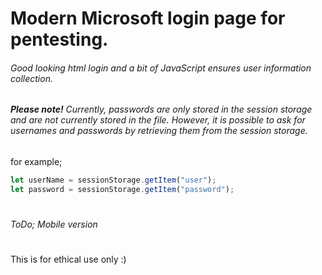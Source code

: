 # Modern Microsoft login page for pentesting.

###### Good looking html login and a bit of JavaScript ensures user information collection.

###### __Please note!__ Currently, passwords are only stored in the session storage and are not currently stored in the file. However, it is possible to ask for usernames and passwords by retrieving them from the session storage.

for example;

```javascript
let userName = sessionStorage.getItem("user");
let password = sessionStorage.getItem("password");
```

#
###### ToDo; Mobile version
#

This is for ethical use only :)
